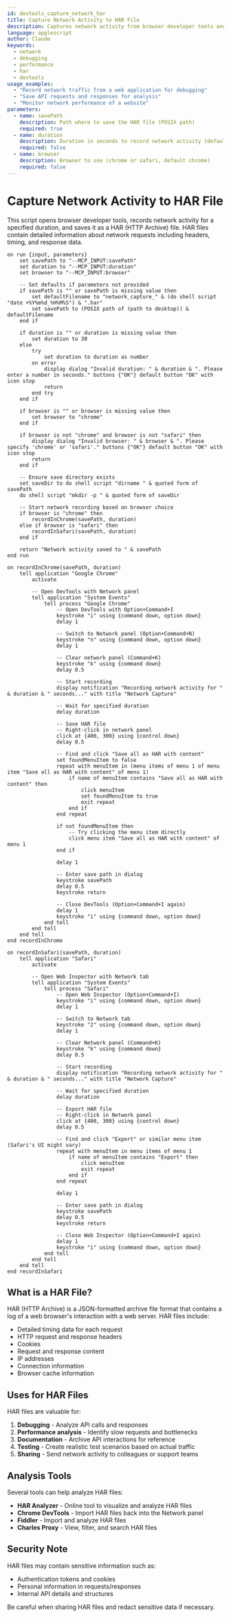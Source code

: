 ```yaml
---
id: devtools_capture_network_har
title: Capture Network Activity to HAR File
description: Captures network activity from browser developer tools and saves it as a HAR file
language: applescript
author: Claude
keywords:
  - network
  - debugging
  - performance
  - har
  - devtools
usage_examples:
  - "Record network traffic from a web application for debugging"
  - "Save API requests and responses for analysis"
  - "Monitor network performance of a website"
parameters:
  - name: savePath
    description: Path where to save the HAR file (POSIX path)
    required: true
  - name: duration
    description: Duration in seconds to record network activity (default 30)
    required: false
  - name: browser
    description: Browser to use (chrome or safari, default chrome)
    required: false
---
```


# Capture Network Activity to HAR File

This script opens browser developer tools, records network activity for a specified duration, and saves it as a HAR (HTTP Archive) file. HAR files contain detailed information about network requests including headers, timing, and response data.

```applescript
on run {input, parameters}
    set savePath to "--MCP_INPUT:savePath"
    set duration to "--MCP_INPUT:duration"
    set browser to "--MCP_INPUT:browser"
    
    -- Set defaults if parameters not provided
    if savePath is "" or savePath is missing value then
        set defaultFilename to "network_capture_" & (do shell script "date +%Y%m%d_%H%M%S") & ".har"
        set savePath to (POSIX path of (path to desktop)) & defaultFilename
    end if
    
    if duration is "" or duration is missing value then
        set duration to 30
    else
        try
            set duration to duration as number
        on error
            display dialog "Invalid duration: " & duration & ". Please enter a number in seconds." buttons {"OK"} default button "OK" with icon stop
            return
        end try
    end if
    
    if browser is "" or browser is missing value then
        set browser to "chrome"
    end if
    
    if browser is not "chrome" and browser is not "safari" then
        display dialog "Invalid browser: " & browser & ". Please specify 'chrome' or 'safari'." buttons {"OK"} default button "OK" with icon stop
        return
    end if
    
    -- Ensure save directory exists
    set saveDir to do shell script "dirname " & quoted form of savePath
    do shell script "mkdir -p " & quoted form of saveDir
    
    -- Start network recording based on browser choice
    if browser is "chrome" then
        recordInChrome(savePath, duration)
    else if browser is "safari" then
        recordInSafari(savePath, duration)
    end if
    
    return "Network activity saved to " & savePath
end run

on recordInChrome(savePath, duration)
    tell application "Google Chrome"
        activate
        
        -- Open DevTools with Network panel
        tell application "System Events"
            tell process "Google Chrome"
                -- Open DevTools with Option+Command+I
                keystroke "i" using {command down, option down}
                delay 1
                
                -- Switch to Network panel (Option+Command+N)
                keystroke "n" using {command down, option down}
                delay 1
                
                -- Clear network panel (Command+K)
                keystroke "k" using {command down}
                delay 0.5
                
                -- Start recording
                display notification "Recording network activity for " & duration & " seconds..." with title "Network Capture"
                
                -- Wait for specified duration
                delay duration
                
                -- Save HAR file
                -- Right-click in network panel
                click at {400, 300} using {control down}
                delay 0.5
                
                -- Find and click "Save all as HAR with content"
                set foundMenuItem to false
                repeat with menuItem in (menu items of menu 1 of menu item "Save all as HAR with content" of menu 1)
                    if name of menuItem contains "Save all as HAR with content" then
                        click menuItem
                        set foundMenuItem to true
                        exit repeat
                    end if
                end repeat
                
                if not foundMenuItem then
                    -- Try clicking the menu item directly
                    click menu item "Save all as HAR with content" of menu 1
                end if
                
                delay 1
                
                -- Enter save path in dialog
                keystroke savePath
                delay 0.5
                keystroke return
                
                -- Close DevTools (Option+Command+I again)
                delay 1
                keystroke "i" using {command down, option down}
            end tell
        end tell
    end tell
end recordInChrome

on recordInSafari(savePath, duration)
    tell application "Safari"
        activate
        
        -- Open Web Inspector with Network tab
        tell application "System Events"
            tell process "Safari"
                -- Open Web Inspector (Option+Command+I)
                keystroke "i" using {command down, option down}
                delay 1
                
                -- Switch to Network tab
                keystroke "2" using {command down, option down}
                delay 1
                
                -- Clear Network panel (Command+K)
                keystroke "k" using {command down}
                delay 0.5
                
                -- Start recording
                display notification "Recording network activity for " & duration & " seconds..." with title "Network Capture"
                
                -- Wait for specified duration
                delay duration
                
                -- Export HAR file
                -- Right-click in Network panel
                click at {400, 300} using {control down}
                delay 0.5
                
                -- Find and click "Export" or similar menu item (Safari's UI might vary)
                repeat with menuItem in menu items of menu 1
                    if name of menuItem contains "Export" then
                        click menuItem
                        exit repeat
                    end if
                end repeat
                
                delay 1
                
                -- Enter save path in dialog
                keystroke savePath
                delay 0.5
                keystroke return
                
                -- Close Web Inspector (Option+Command+I again)
                delay 1
                keystroke "i" using {command down, option down}
            end tell
        end tell
    end tell
end recordInSafari
```

## What is a HAR File?

HAR (HTTP Archive) is a JSON-formatted archive file format that contains a log of a web browser's interaction with a web server. HAR files include:

- Detailed timing data for each request
- HTTP request and response headers
- Cookies
- Request and response content
- IP addresses
- Connection information
- Browser cache information

## Uses for HAR Files

HAR files are valuable for:

1. **Debugging** - Analyze API calls and responses
2. **Performance analysis** - Identify slow requests and bottlenecks
3. **Documentation** - Archive API interactions for reference
4. **Testing** - Create realistic test scenarios based on actual traffic
5. **Sharing** - Send network activity to colleagues or support teams

## Analysis Tools

Several tools can help analyze HAR files:

- **HAR Analyzer** - Online tool to visualize and analyze HAR files
- **Chrome DevTools** - Import HAR files back into the Network panel
- **Fiddler** - Import and analyze HAR files
- **Charles Proxy** - View, filter, and search HAR files

## Security Note

HAR files may contain sensitive information such as:
- Authentication tokens and cookies
- Personal information in requests/responses
- Internal API details and structures

Be careful when sharing HAR files and redact sensitive data if necessary.